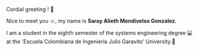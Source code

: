 

Cordial greeting ! 👋

Nice to meet you ☺️, my name is **Saray Alieth Mendivelso Gonzalez.** 


I am a student in the eighth semester of the systems engineering degree 💻 at the 'Escuela Colombiana de Ingenieria Julio Garavito' University.🏫




<!--
**saraygonm/Saraygonm** is a ✨ _special_ ✨ repository because its `README.md` (this file) appears on your GitHub profile.

Here are some ideas to get you started:

- 🔭 I’m currently working on ...
- 🌱 I’m currently learning ...
- 👯 I’m looking to collaborate on ...
- 🤔 I’m looking for help with ...
- 💬 Ask me about ...
- 📫 How to reach me: ...
- 😄 Pronouns: ...
- ⚡ Fun fact: ...
-->
